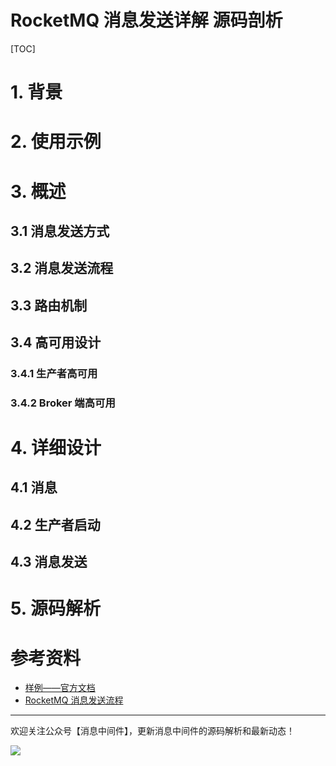 # RocketMQ 消息发送详解 源码剖析

[TOC]

# 1. 背景

# 2. 使用示例

# 3. 概述

## 3.1 消息发送方式

## 3.2 消息发送流程

## 3.3 路由机制

## 3.4 高可用设计

### 3.4.1 生产者高可用

### 3.4.2 Broker 端高可用

# 4. 详细设计

## 4.1 消息

## 4.2 生产者启动

## 4.3 消息发送

# 5. 源码解析

# 参考资料

* [样例——官方文档](https://github.com/apache/rocketmq/blob/develop/docs/cn/RocketMQ_Example.md)
* [RocketMQ 消息发送流程](https://kunzhao.org/docs/rocketmq/rocketmq-send-message-flow/)

---

欢迎关注公众号【消息中间件】，更新消息中间件的源码解析和最新动态！

![](https://scarb-images.oss-cn-hangzhou.aliyuncs.com/img/202205170102971.jpg)
